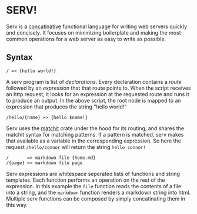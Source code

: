 # SERV!

Serv is a [concatinative](https://en.wikipedia.org/wiki/Concatenative_programming_language)
functional language for writing web servers quickly and concisely.
It focuses on minimizing boilerplate and making the most common operations for a web server as
easy to write as possible.

## Syntax

```
/ => {hello world!}
```

A serv program is list of *declarations*. Every declaration contains a *route* followed by an
*expression* that that route points to. When the script receives an http request, it looks
for an expression at the requested route and runs it to produce an output. In the above
script, the root node is mapped to an expression that produces the string "hello world!"

```
/hello/{name} => {hello $name!}
```

Serv uses the [matchit](https://github.com/ibraheemdev/matchit)
crate under the hood for its routing, and shares the matchit syntax
for matching patterns. If a pattern is matched, serv makes that
available as a variable in the corresponding expression. So
here the request `/hello/connor` will return the string `hello connor!`

```
/       => markdown file {home.md}
/{page} => markdown file page
```

Serv expressions are whitespace seperated lists of functions and string templates.
Each function performs an operation on the rest of the expression. In this example
the `file` function reads the contents of a file into a string, and the `markdown`
function renders a markdown string into html. Multiple serv functions can be composed
by simply concatinating them in this way.
